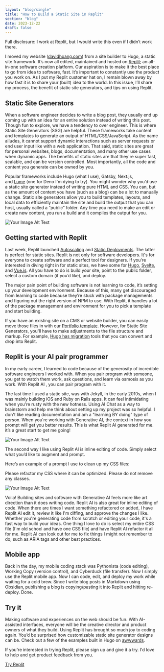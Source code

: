 ```yaml
---
layout: "blog/single"
title: "How to Build a Static Site in Replit"
section: "blog"
date: 2023-12-22
draft: false
---
```

Full disclosure: I work at Replit, but I would write this even if I didn’t work there.

I moved my website ([davidhoang.com](http://davidhoang.com/)) from a site builder to Hugo, a static site framework. It’s now all edited, maintained and hosted on [Replit](http://replit.com/); an all-in-one software creation platform. Our aspiration is to make it the best place to go from idea to software, fast. It’s important to constantly use the product you work on. As I put my Replit customer hat on, I remain blown away by how fast it is to share your (built) idea to the world. In this issue, I’ll share my process, the benefit of static site generators, and tips on using Replit.

## Static Site Generators

When a software engineer decides to write a blog post, they usually end up coming up with an idea for an entire solution instead of writing this post. Though fun to explore, we have a tendency to over engineer. This is where Static Site Generators (SSG) are helpful. These frameworks take content and templates to generate an output of HTML/CSS/JavaScript. As the name alludes, it cannot support dynamic interactions such as server requests or end user input like with a web application. That said, static sites are great for personal websites, blogs, documentation, and many other use cases when dynamic apps. The benefits of static sites are that they're super fast, scalable, and can be version controlled. Most importantly, all the code and content you generate can be owned by you.

Popular frameworks include Hugo (what I use), Gatsby, Next.js, and [Lume](https://deno.com/blog/build-a-static-site-with-lume) (one for Deno I'm dying to try). You might wonder why you’d use a static site generator instead of writing pure HTML and CSS. You can, but as the amount of content you have (such as a blog) can be a lot to manually change. Static site generators allow you to build templates, layouts, and local data to efficiently maintain the site and build the output that you can host, usually called a “public” folder. Any time you need to make an edit or create new content, you run a build and it compiles the output for you.

![Your Image Alt Text](/images/2023/12/2023-12-22-cover.jpeg)

## Getting started with Replit

Last week, Replit launched [Autoscaling](https://docs.replit.com/hosting/deployments/autoscale-deployments) and [Static Deployments](https://docs.replit.com/hosting/deployments/static-deployments). The latter is perfect for static sites. Replit is not only for software developers. It's for everyone to create software and a perfect tool for designers. If you're interested in diving right in for static sites, we have some for [Hugo](https://replit.com/@replit/Hugo#README.md), [Svelte](https://replit.com/@replit/Svelte?v=1), and [Vue.js](https://replit.com/@replit/VueJS?v=1). All you have to do is build your site, point to the public folder, select a custom domain (if you’d like), and deploy.

The major pain point of building software is not learning to code, it’s setting up your development environment. Because of this, many get discouraged from learning to code because they’re stuck with package managements and figuring out the right version of NPM to use. With Replit, it handles a lot of the package management and environment for you to pick a template and start building.

If you have an existing site on a CMS or website builder, you can easily move those files in with our [Portfolio template](https://replit.com/@replit/Portfolio-Site-Template?v=1#ReadMe.md). However, for Static Site Generators, you'll have to make adjustments to the file structure and markup. For example, [Hugo has migration](https://gohugo.io/tools/migrations/) tools that you can convert and drop into Replit.

## Replit is your AI pair programmer

In my early career, I learned to code because of the generosity of incredible software engineers I worked with. When you pair program with someone, you get to watch them work, ask questions, and learn via osmosis as you work. With Replit AI , you can pair program with it.

The last time I used a static site, was with Jekyll, in the early 2010s, when I was mainly building iOS and Ruby on Rails apps. It can feel intimidating when you're rusty with the new hotness. Using AI Chat as a way to brainstorm and help me think about setting up my project was so helpful. I don't like reading documentation and am a "learning BY doing" type of person. When you're working with Generative AI, the context in how you prompt will get you better results. This is what Replit AI generated for me. it’s a great start to get me going!

![Your Image Alt Text](/images/2023/12/2023-12-22-config.jpeg)

The second way I like using Replit AI is inline editing of code. Simply select what you’d like to augment and prompt.

Here’s an example of a prompt I use to clean up my CSS files:

Please refactor my CSS where it can be optimized. Please do not remove any classes.

![Your Image Alt Text](/images/2023/12/2023-12-22-replit-ai.jpeg)

Voila! Building sites and software with Generative AI feels more like art direction than it does writing code. Replit AI is also great for inline editing of code. When there are times I want something refactored or added, I have Replit AI edit it, review it like I'm diffing, and approve the changes I like. Whether you're generating code from scratch or editing your code, it's a fast way to build your ideas. One thing I love to do is select my entire CSS file (I'm old school and have one CSS file) and have Replit AI refactor it all for me. Replit AI can look out for me to fix things I might not remember to do, such as ARIA tags and other best practices.

## Mobile app

Back in the day, my mobile coding stack was Pythonista (code editing), Working Copy (version control), and Cyberduck (file transfer). Now I simply use the Replit mobile app. Now I can code, edit, and deploy my work while waiting for a cold brew. Since I write blog posts in Markdown using Obsidian, publishing a blog is copying/pasting it into Replit and hitting re-deploy. Done.

## Try it

Making software and experiences on the web should be fun. With AI-assisted interfaces, everyone will be the creative director and product owners of what they build. Using Replit has brought so much joy to coding again. You’d be surprised how customizable static site generator designs can be. Check out a few of the examples built in Hugo on [awwwards](https://www.awwwards.com/websites/hugo/).

If you're interested in trying Replit, please sign up and give it a try. I'd love to help and get product feedback from you.

[Try Replit](http://replit.com/)